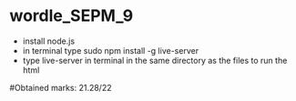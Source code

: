 # wordle_SEPM_9
* install node.js
* in terminal type sudo npm install -g live-server
* type live-server in terminal in the same directory as the files to run the html

#Obtained marks: 21.28/22
